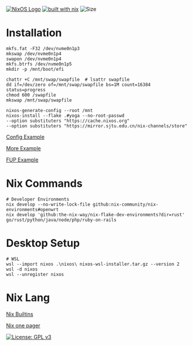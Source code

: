 [![NixOS Logo](https://img.shields.io/badge/NixOS-white?style=plat-square&logo=nixos&logoColor=5277C3)](https://shields.io/)
[![built with nix](https://img.shields.io/static/v1?logo=nixos&logoColor=white&label=&message=Built%20with%20Nix&color=41439a)](https://builtwithnix.org)
![Size](https://img.shields.io/github/repo-size/zendo/nsworld?color=red&label=size&style=plat-square)

# Installation

``` shell
mkfs.fat -F32 /dev/nvme0n1p3
mkswap /dev/nvme0n1p4
swapon /dev/nvme0n1p4
mkfs.btrfs /dev/nvme0n1p5
mkdir -p /mnt/boot/efi

chattr +C /mnt/swap/swapfile  # lsattr swapfile
dd if=/dev/zero of=/mnt/swap/swapfile bs=1M count=16384 status=progress
chmod 600 /swapfile
mkswap /mnt/swap/swapfile

nixos-generate-config --root /mnt
nixos-install --flake .#yoga --no-root-passwd
--option substituters "https://cache.nixos.org"
--option substituters "https://mirror.sjtu.edu.cn/nix-channels/store"
```

[Config Example](https://github.com/thiagokokada/nix-configs)

[More Example](https://github.com/foo-dogsquared/nixos-config)

[FUP Example](https://github.com/jakehamilton/config)

# Nix Commands

``` shell
# Developer Environments
nix develop --no-write-lock-file github:nix-community/nix-environments#openwrt
nix develop 'github:the-nix-way/nix-flake-dev-environments?dir=rust'
go/rust/python/java/node/php/ruby-on-rails
```

# Desktop Setup

``` shell
# WSL
wsl --import nixos .\nixos\ nixos-wsl-installer.tar.gz --version 2
wsl -d nixos
wsl --unregister nixos
```

# Nix Lang

<!-- <img src="https://raw.githubusercontent.com/NixOS/nixos-artwork/master/logo/nix-snowflake.svg" align="right" alt="Nix logo" width="150"> -->

[Nix Builtins](https://devdocs.io/nix/)

[Nix one pager](https://github.com/tazjin/nix-1p)

[![License: GPL v3](https://img.shields.io/badge/License-GPL%20v3-blue.svg)](http://www.gnu.org/licenses/gpl-3.0)

